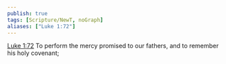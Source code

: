```yaml
---
publish: true
tags: [Scripture/NewT, noGraph]
aliases: ["Luke 1:72"]
---
```

[Luke 1:72](https://churchofjesuschrist.org/study/scriptures/nt/luke/1?lang=eng&id=p72#p72) To perform the mercy promised to our fathers, and to remember his holy covenant;
